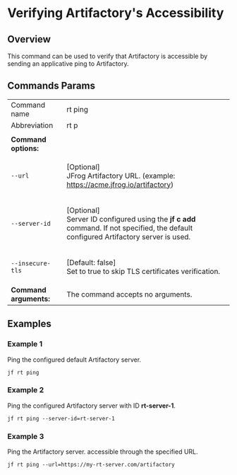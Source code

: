 # Verifying Artifactory's Accessibility
## Overview
This command can be used to verify that Artifactory is accessible by sending an applicative ping to Artifactory.

## Commands Params

|                   |                                                                                                                                                             |
|-------------------|-------------------------------------------------------------------------------------------------------------------------------------------------------------|
| Command name      | rt ping                                                                                                                                                     |
| Abbreviation      | rt p                                                                                                                                                        |
|                   |                                                                                                                                                             |
| **Command options:**   |                                                                                                                                                             |
| `--url` | <p>[Optional]<br>JFrog Artifactory URL. (example: https://acme.jfrog.io/artifactory)</p>                                                                    |
| `--server-id` | <p>[Optional]<br>Server ID configured using the <strong>jf c add</strong> command. If not specified, the default configured Artifactory server is used.</p> |
| `--insecure-tls` | <p>[Default: false]<br>Set to true to skip TLS certificates verification.</p>                                                                               |
| **Command arguments:** | The command accepts no arguments.                                                                                                                           |

## Examples
### Example 1

Ping the configured default Artifactory server.

```
jf rt ping
```

### Example 2

Ping the configured Artifactory server with ID **rt-server-1**.

```
jf rt ping --server-id=rt-server-1
```

### Example 3

Ping the Artifactory server. accessible through the specified URL.

```
jf rt ping --url=https://my-rt-server.com/artifactory
```
